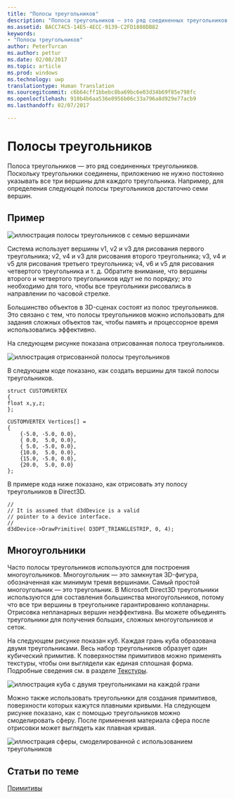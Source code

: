 ```yaml
---
title: "Полосы треугольников"
description: "Полоса треугольников — это ряд соединенных треугольников. Поскольку треугольники соединены, приложению не нужно постоянно указывать все три вершины для каждого треугольника."
ms.assetid: BACC74C5-14E5-4ECC-9139-C2FD1808DB82
keywords:
- "Полосы треугольников"
author: PeterTurcan
ms.author: pettur
ms.date: 02/08/2017
ms.topic: article
ms.prod: windows
ms.technology: uwp
translationtype: Human Translation
ms.sourcegitcommit: c6b64cff1bbebc8ba69bc6e03d34b69f85e798fc
ms.openlocfilehash: 910b4b6aa536e0956b06c33a796a8d929e77acb9
ms.lasthandoff: 02/07/2017

---
```


# <a name="triangle-strips"></a>Полосы треугольников


Полоса треугольников — это ряд соединенных треугольников. Поскольку треугольники соединены, приложению не нужно постоянно указывать все три вершины для каждого треугольника. Например, для определения следующей полосы треугольников достаточно семи вершин.

## <a name="span-idexamplespanspan-idexamplespanspan-idexamplespanexample"></a><span id="Example"></span><span id="example"></span><span id="EXAMPLE"></span>Пример


![иллюстрация полосы треугольников с семью вершинами](images/tristrip.png)

Система использует вершины v1, v2 и v3 для рисования первого треугольника; v2, v4 и v3 для рисования второго треугольника; v3, v4 и v5 для рисования третьего треугольника; v4, v6 и v5 для рисования четвертого треугольника и т. д. Обратите внимание, что вершины второго и четвертого треугольников идут не по порядку; это необходимо для того, чтобы все треугольники рисовались в направлении по часовой стрелке.

Большинство объектов в 3D-сценах состоят из полос треугольников. Это связано с тем, что полосы треугольников можно использовать для задания сложных объектов так, чтобы память и процессорное время использовались эффективно.

На следующем рисунке показана отрисованная полоса треугольников.

![иллюстрация отрисованной полосы треугольников](images/tstrip2.png)

В следующем коде показано, как создать вершины для такой полосы треугольников.

```
struct CUSTOMVERTEX
{
float x,y,z;
};

CUSTOMVERTEX Vertices[] = 
{
    {-5.0, -5.0, 0.0},
    { 0.0,  5.0, 0.0},
    { 5.0, -5.0, 0.0},
    {10.0,  5.0, 0.0},
    {15.0, -5.0, 0.0},
    {20.0,  5.0, 0.0}
};
```

В примере кода ниже показано, как отрисовать эту полосу треугольников в Direct3D.

```
//
// It is assumed that d3dDevice is a valid
// pointer to a device interface.
//
d3dDevice->DrawPrimitive( D3DPT_TRIANGLESTRIP, 0, 4);
```

## <a name="span-idpolygonsspanspan-idpolygonsspanspan-idpolygonsspanpolygons"></a><span id="Polygons"></span><span id="polygons"></span><span id="POLYGONS"></span>Многоугольники


Часто полосы треугольников используются для построения многоугольников. Многоугольник — это замкнутая 3D-фигура, обозначенная как минимум тремя вершинами. Самый простой многоугольник — это треугольник. В Microsoft Direct3D треугольники используются для составления большинства многоугольников, потому что все три вершины в треугольнике гарантированно копланарны. Отрисовка непланарных вершин неэффективна. Вы можете объединять треугольники для получения больших, сложных многоугольников и сеток.

На следующем рисунке показан куб. Каждая грань куба образована двумя треугольниками. Весь набор треугольников образует один кубический примитив. К поверхностям примитивов можно применять текстуры, чтобы они выглядели как единая сплошная форма. Подробные сведения см. в разделе [Текстуры](textures.md).

![иллюстрация куба с двумя треугольниками на каждой грани](images/cube3d.png)

Можно также использовать треугольники для создания примитивов, поверхности которых кажутся плавными кривыми. На следующем рисунке показано, как с помощью треугольников можно смоделировать сферу. После применения материала сфера после отрисовки может выглядеть как плавная кривая.

![иллюстрация сферы, смоделированной с использованием треугольников](images/sphere3d.png)

## <a name="span-idrelated-topicsspanrelated-topics"></a><span id="related-topics"></span>Статьи по теме


[Примитивы](primitives.md)

 

 





